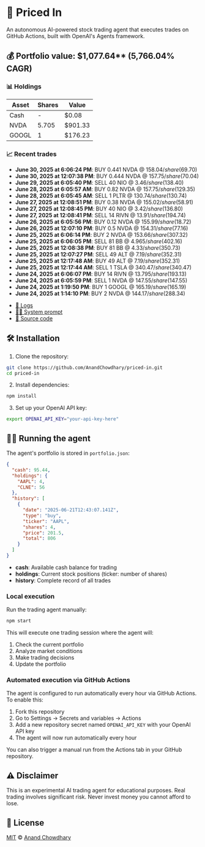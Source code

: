 # 🤖 Priced In

An autonomous AI-powered stock trading agent that executes trades on GitHub Actions, built with OpenAI's Agents framework.

<!-- auto start -->

## 💰 Portfolio value: $1,077.64** (5,766.04% CAGR)

### 📊 Holdings

| Asset | Shares | Value |
|-------|--------|-------|
| Cash | - | $0.08 |
| NVDA | 5.705 | $901.33 |
| GOOGL | 1 | $176.23 |

### 📈 Recent trades

- **June 30, 2025 at 6:06:24 PM**: BUY 0.441 NVDA @ $158.04/share ($69.70)
- **June 30, 2025 at 12:07:38 PM**: BUY 0.444 NVDA @ $157.75/share ($70.04)
- **June 29, 2025 at 6:05:40 PM**: SELL 40 NIO @ $3.46/share ($138.40)
- **June 28, 2025 at 6:05:57 AM**: BUY 0.82 NVDA @ $157.75/share ($129.35)
- **June 28, 2025 at 6:05:45 AM**: SELL 1 PLTR @ $130.74/share ($130.74)
- **June 27, 2025 at 12:08:51 PM**: BUY 0.38 NVDA @ $155.02/share ($58.91)
- **June 27, 2025 at 12:08:45 PM**: BUY 40 NIO @ $3.42/share ($136.80)
- **June 27, 2025 at 12:08:41 PM**: SELL 14 RIVN @ $13.91/share ($194.74)
- **June 26, 2025 at 6:05:56 PM**: BUY 0.12 NVDA @ $155.99/share ($18.72)
- **June 26, 2025 at 12:07:10 PM**: BUY 0.5 NVDA @ $154.31/share ($77.16)
- **June 25, 2025 at 6:06:14 PM**: BUY 2 NVDA @ $153.66/share ($307.32)
- **June 25, 2025 at 6:06:05 PM**: SELL 81 BB @ $4.965/share ($402.16)
- **June 25, 2025 at 12:08:38 PM**: BUY 81 BB @ $4.33/share ($350.73)
- **June 25, 2025 at 12:07:27 PM**: SELL 49 ALT @ $7.19/share ($352.31)
- **June 25, 2025 at 12:17:48 AM**: BUY 49 ALT @ $7.19/share ($352.31)
- **June 25, 2025 at 12:17:44 AM**: SELL 1 TSLA @ $340.47/share ($340.47)
- **June 24, 2025 at 6:06:07 PM**: BUY 14 RIVN @ $13.795/share ($193.13)
- **June 24, 2025 at 6:05:59 PM**: SELL 1 NVDA @ $147.55/share ($147.55)
- **June 24, 2025 at 1:19:50 PM**: BUY 1 GOOGL @ $165.19/share ($165.19)
- **June 24, 2025 at 1:14:10 PM**: BUY 2 NVDA @ $144.17/share ($288.34)

<!-- auto end -->

- [🧠 Logs](./agent.log)
- [🧑‍💻 System prompt](./system-prompt.md)
- [📁 Source code](./agent.ts)

## 🛠️ Installation

1. Clone the repository:

```bash
git clone https://github.com/AnandChowdhary/priced-in.git
cd priced-in
```

2. Install dependencies:

```bash
npm install
```

3. Set up your OpenAI API key:

```bash
export OPENAI_API_KEY="your-api-key-here"
```

## 🏃‍♂️ Running the agent

The agent's portfolio is stored in `portfolio.json`:

```json
{
  "cash": 95.44,
  "holdings": {
    "AAPL": 4,
    "CLNE": 56
  },
  "history": [
    {
      "date": "2025-06-21T12:43:07.141Z",
      "type": "buy",
      "ticker": "AAPL",
      "shares": 4,
      "price": 201.5,
      "total": 806
    }
  ]
}
```

- **cash**: Available cash balance for trading
- **holdings**: Current stock positions (ticker: number of shares)
- **history**: Complete record of all trades

### Local execution

Run the trading agent manually:

```bash
npm start
```

This will execute one trading session where the agent will:

1. Check the current portfolio
2. Analyze market conditions
3. Make trading decisions
4. Update the portfolio

### Automated execution via GitHub Actions

The agent is configured to run automatically every hour via GitHub Actions. To enable this:

1. Fork this repository
2. Go to Settings → Secrets and variables → Actions
3. Add a new repository secret named `OPENAI_API_KEY` with your OpenAI API key
4. The agent will now run automatically every hour

You can also trigger a manual run from the Actions tab in your GitHub repository.

## ⚠️ Disclaimer

This is an experimental AI trading agent for educational purposes. Real trading involves significant risk. Never invest money you cannot afford to lose.

## 📄 License

[MIT](./LICENSE) © [Anand Chowdhary](https://anandchowdhary.com)
